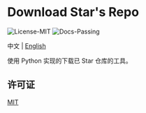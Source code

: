 # Download Star's Repo

![License-MIT](https://img.shields.io/badge/License-MIT-blue.svg)
![Docs-Passing](https://img.shields.io/badge/Docs-Passing-green.svg)

中文 | [English](../README.md)

使用 Python 实现的下载已 Star 仓库的工具。

## 许可证

[MIT](../LICENSE)
